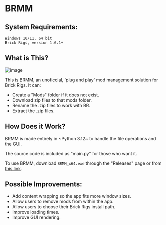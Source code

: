 # BRMM

## System Requirements:

```
Windows 10/11, 64 bit
Brick Rigs, version 1.6.1+
```


## What is This?

![image](https://github.com/anonymous-editor/BRMM/assets/74514726/5fbc4b7b-179e-4574-82fb-340ac1190fcf)

This is BRMM, an unoficcial, 'plug and play' mod management solution for Brick Rigs. It can:
- Create a "Mods" folder if it does not exist.
- Download zip files to that mods folder.
- Rename the .zip files to work with BR.
- Extract the .zip files.


## How Does it Work?

BRMM is made entirely in ~Python 3.12~ to handle the file operations and the GUI.

The source code is included as "main.py" for those who want it.

To use BRMM, download `BRMM_x64.exe` through the "Releases" page or from [this link](https://github.com/anonymous-editor/BRMM/releases/tag/1.0.0).


## Possible Improvements:
- Add content wrapping so the app fits more window sizes.
- Allow users to remove mods from within the app.
- Allow users to choose their Brick Rigs install path.
- Improve loading times.
- Improve GUI rendering.
